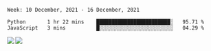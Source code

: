 <!--START_SECTION:waka-->
```text
Week: 10 December, 2021 - 16 December, 2021

Python       1 hr 22 mins    ████████████████████████░   95.71 % 
JavaScript   3 mins          █░░░░░░░░░░░░░░░░░░░░░░░░   04.29 % 
```
<!--END_SECTION:waka-->
<a href="https://github.com/anuraghazra/github-readme-stats">
  <img align="left" src="https://github-readme-stats.vercel.app/api?username=Tanesan&count_private=true&show_icons=true" />
<img align="left" src="https://github-readme-stats.vercel.app/api/top-langs/?username=Tanesan" />
</a>
